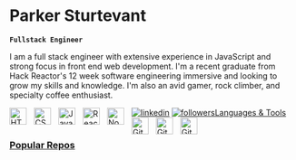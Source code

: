 # Parker Sturtevant

**`Fullstack Engineer`**

I am a full stack engineer with extensive experience in JavaScript and strong focus in front end web development. I'm a recent graduate from Hack Reactor's 12 week software engineering immersive and looking to grow my skills and knowledge. I'm also an avid gamer, rock climber, and specialty coffee enthusiast.

<p align ="left">
<a href="www.linkedin.com/in/parkersturtevant">
<img alt="linkedin" title="Follow Me On LinkedIn" src="https://custom-icon-badges.demolab.com/badge/LinkedIn-Connect-blue?color=white&labelColor=0077b5&logo=linkedin-plain" /></a>
<a href="https://github.com/p-sturtevant?tab=followers" />
<img alt="followers" title="Follow me on Github" src="https://custom-icon-badges.demolab.com/badge/github-Follow-green?logo=github/></a>
</p>

---

### Languages & Tools

<img align="left" alt="HTML" width="30px" style="padding-right:10px;" src="https://cdn.jsdelivr.net/gh/devicons/devicon/icons/html5/html5-plain.svg" />
<img align="left" alt="CSS" width="30px" style="padding-right:10px;" src="https://cdn.jsdelivr.net/gh/devicons/devicon/icons/css3/css3-plain.svg" />
<img align="left" alt="JavaScript" width="30px" style="padding-right:10px;" src="https://cdn.jsdelivr.net/gh/devicons/devicon/icons/javascript/javascript-plain.svg" />
<img align="left" alt="React" width="30px" style="padding-right:10px;" src="https://cdn.jsdelivr.net/gh/devicons/devicon/icons/react/react-original.svg" />
<img align="left" alt="NodeJS" width="30px" style="padding-right:10px;" src="https://cdn.jsdelivr.net/gh/devicons/devicon/icons/nodejs/nodejs-original.svg" />
<img align="left" alt="Git" width="30px" style="padding-right:10px;" src="https://cdn.jsdelivr.net/gh/devicons/devicon/icons/postgresql/postgresql-plain.svg"/>
<img align="left" alt="Git" width="30px" style="padding-right:10px;" src="https://cdn.jsdelivr.net/gh/devicons/devicon/icons/git/git-original.svg" />
<img align="left" alt="Git" width="30px" style="padding-right:10px;" src="https://cdn.jsdelivr.net/gh/devicons/devicon/icons/mongodb/mongodb-plain-wordmark.svg" />
<br>

#

### Popular Repos
